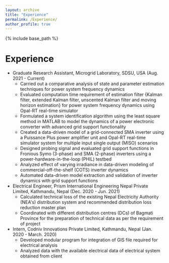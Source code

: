 ```yaml
---
layout: archive
title: "Experience"
permalink: /Experience/
author_profile: true
---
```


{% include base_path %}

Experience
======
* Graduate Research Assistant, Microgrid Laboratory, SDSU, USA (Aug. 2021 - Current)
  * Carried out a comparative analysis of state and parameter estimation techniques  for power system frequency dynamics
  * Evaluated computation time requirement of estimation filter {Kalman filter, extended Kalman filter, unscented Kalman filter and moving horizon estimation} for          power system frequency dynamics using Opal-RT real-time simulator
  * Formulated a system identification algorithm using the least square method in MATLAB to model the dynamics of a power electronic converter with advanced grid support     functionality
  * Created a data-driven model of a grid-connected SMA inverter using a Puissance Plus power amplifier unit and Opal-RT real-time simulator system for multiple input       single output (MISO) scenarios
  * Designed probing signal and evaluated grid support functions in Fronious Symo (3-phase) and SMA (2-phase) inverters using a power-hardware-in-the-loop (PHIL) testbed
  * Analyzed effect of varying irradiance in data-driven modeling of commercial-off-the-shelf (COTS) inverter dynamics
  * Automated data-driven model extraction and validation of inverter dynamics with grid support functions 
* Electrical Engineer, Prism International Engineering Nepal Private Limited, Kathmandu, Nepal (Dec. 2020 - Jun. 2021)
  * Calculated technical loss of the existing Nepal Electricity Authority (NEA's) distribution system and recommended distribution loss reduction master plan
  * Coordinated with different distribution centres (DCs) of Bagmati Province for the preparation of technical data as per the requirement of project
* Intern, Codniv Innovations Private Limited, Kathmandu, Nepal (Jan. 2020 - March. 2020)
  * Developed modular program for integration of GIS file required for electrical analysis
  * Analyzed data with the available electrical data of electrical system obtained from client
